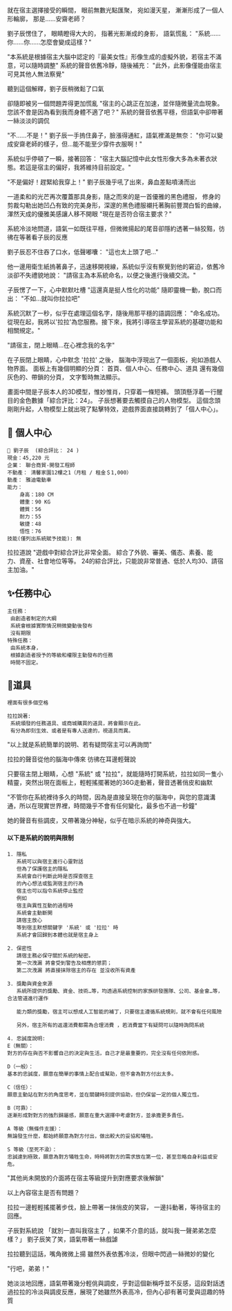 就在宿主選擇接受的瞬間，
眼前無數光點匯聚，
宛如漫天星，
漸漸形成了一個人形輪廓，
那是……安齋老師？

劉子辰愣住了，
眼睛瞪得大大的，
指著光影漸成的身影，
語氣慌亂：
"系統……你……你……怎麼會變成這樣？"

"本系統是根據宿主大腦中認定的『最美女性』形像生成的虛擬外貌，若宿主不滿意，可以隨時調整"
系統的聲音依舊冷靜，隨後補充：
"此外，此影像僅能由宿主可見其他人無法察覺"

聽到這個解釋，劉子辰稍微鬆了口氣

卻隨即被另一個問題弄得更加慌亂
"宿主的心跳正在加速，並伴隨微量流血現象。您該不會是因為看到我而身體不適了吧？"
系統的聲音依舊平穩，但語氣中卻帶著一絲淡淡的調侃

"不……不是！"
劉子辰一手摀住鼻子，臉漲得通紅，語氣裡滿是無奈：
"你可以變成安齋老師的樣子，但…能不能至少穿件衣服啊！"

系統似乎停頓了一瞬，接著回答：
"宿主大腦記憶中此女性形像大多為未著衣狀態。若這是宿主的偏好，我將維持目前設定。"

"不是偏好！趕緊給我穿上！"
劉子辰幾乎吼了出來，鼻血差點噴湧而出

一道柔和的光芒再次覆蓋那具身影，隨之而來的是一首優雅的黑色禮服，
修身的剪裁勾勒出她凹凸有致的完美身形，深邃的黑色禮服襯托著胸前豐潤白皙的曲線，渾然天成的優雅美感讓人移不開眼
"現在是否符合宿主要求？"

系統冷淡地問道，語氣一如既往平穩，但微微揚起的尾音卻隱約透著一絲狡黠，彷彿在等著看子辰的反應

劉子辰忍不住吞了口水，低聲嘟囔：
"這也太上頭了吧…"

他一邊用衛生紙摀著鼻子，迅速移開視線，系統似乎沒有察覺到他的窘迫，依舊冷淡卻不失禮貌地說：
"請宿主為本系統命名，以便之後進行後續交流。"

子辰愣了一下，心中默默吐槽
"這還真是挺人性化的功能"
隨即靈機一動，脫口而出：
"不如…就叫你拉拉吧"

系統沉默了一秒，似乎在處理這個名字，隨後用那平穩的語調回應：
"命名成功。從現在起，我將以'拉拉'為您服務。接下來，我將引導宿主學習系統的基礎功能和相關規定。"

"請宿主，閉上眼睛…在心裡念我的名字"

在子辰閉上眼睛，心中默念 '拉拉' 之後，
腦海中浮現出了一個面板，宛如游戲人物界面。
面板上有幾個明顯的分頁：
首頁、個人中心、任務中心、道具
還有幾個灰色的、帶鎖的分頁，
文字暫時無法顯示。

畫面中間是子辰本人的3D模型，惟妙惟肖，只穿着一條短褲。
頭頂懸浮着一行醒目的金色數據「綜合評比：24」。
子辰想著要去觸摸自己的人物模型。
這個念頭剛剛升起，人物模型上就出現了點擊特效，遊戲界面直接跳轉到了「個人中心」。

## 📰 個人中心
```
📰 劉子辰  (綜合評比： 24 )
現金：45,220 元
企業： 聯合商貿-開發工程師
不動產： 清馨家園12樓之1（月租 / 租金＄1,000）
動產： 雅迪電動車
能力：
    身高：180 CM
    體重：90 KG
    體質：56
    耐力：55
    敏捷：48
    悟性：76
技能(僅列出系統賦予技能): 無
```

拉拉道說
"遊戲中對綜合評比非常全面。
綜合了外貌、審美、儀态、素養、能力、資産、社會地位等等。
24的綜合評比，只能說非常普通、低於人均30、請宿主加油。"

## ✨任務中心
```
主任務：
 由創造者制定的大綱
 系統會根據實際情況稍微變動後發布
 沒有期限
特殊任務：
 由系統本身，
 根據創造者授予的等級和權限主動發布的任務
 時間不固定。
```

## 🧰道具

```
裡面有很多個空格

拉拉說著:
 系統頒發的任務道具、或商城購買的道具，將會顯示在此。
 有分為即刻生效、或者是有專人送達的，視道具而異。
```

"以上就是系統簡單的說明、若有疑問宿主可以再詢問"

拉拉的聲音從他的腦海中傳來
彷彿在耳邊輕聲說

只要宿主閉上眼睛，心想 "系統" 或 "拉拉"，就能隨時打開系統，拉拉如同一隻小精靈，突然出現在面板上，輕輕搖擺著她的36G走動著，聲音透著俏皮和幽默

"不管你在系統裡待多久的時間，因為是直接呈現在你的腦海中，與您的意識溝通，所以在現實世界裡，時間幾乎不會有任何變化，最多也不過一秒鐘"

她的聲音有些調皮，又帶著幾分神秘，似乎在暗示系統的神奇與強大。

#### 以下是系統的說明與限制
```
1. 隱私
   系統可以與宿主進行心靈對話
   但為了保護宿主的隱私
   系統會自行判斷此時是否探查宿主
   的內心想法或監測宿主的行為
   宿主也可以指令系統停止監控
   例如
   宿主與異性互動的過程時
   系統會主動斷開
   請宿主放心
   等到宿主默想關鍵字 '系統' 或 '拉拉' 時
   系統才會回歸到本體也就是宿主身上
   
2. 保密性
   請宿主務必保守關於系統的秘密。
   第一次洩漏 將會受到警告及相應的懲罰；
   第二次洩漏 將直接抹除宿主的存在 並沒收所有資產

3. 獎勵與資金來源
   系統所提供的獎勵、資金、技術…等，均透過系統控制的家族研發團隊、公司、基金會…等，合法管道進行運作

   能力類的獎勵，宿主可以想成人工智能的補丁，只要宿主遵循系統規則，就不會有任何風險
   
   另外，宿主所有的返還消費都需為合理消費 ，若消費當下有疑問可以隨時詢問系統
```
```
4. 忠誠度說明:
E（無關）：
對方的存在與否不影響自己的決定與生活，自己才是最重要的，完全沒有任何依附感。

D（一般）：
基本的忠誠度，願意在簡單的事情上配合或幫助，但不會為對方付出太多。

C（信任）：
願意主動站在對方的角度思考，並在關鍵時刻提供協助，但仍保留一定的個人獨立性。

B（可靠）：
逐漸形成對對方的強烈歸屬感，願意在重大選擇中考慮對方，並承擔更多責任。

A 等級（無條件支援）：
無論發生什麼，都始終願意為對方付出，做出較大的妥協和犧牲。

S 等級（至死不渝）：
忠誠達到極致，願意為對方犧牲生命，時時將對方的需求放在第一位，甚至忽略自身利益或安危。

```

"其他尚未開放的介面將在宿主等級提升到對應要求後解鎖"

以上內容宿主是否有問題？

拉拉一邊輕輕搖擺著步伐，臉上帶著一抹俏皮的笑容，
一邊抖動著，等待宿主的回應。

子辰對系統說
「就別一直叫我宿主了 ，如果不介意的話，就叫我一聲弟弟怎麼樣？」
劉子辰笑了笑，語氣帶著一絲戲謔

拉拉聽到這話，嘴角微微上揚
雖然外表依舊冷淡，但眼中閃過一絲微妙的變化

"行吧，弟弟！"

她淡淡地回應，語氣帶著幾分輕佻與調皮，乎對這個新稱呼並不反感，這段對話透過拉拉的冷淡與調皮反應，展現了她雖然外表高冷，但內心卻有著可愛與逗趣的特質
